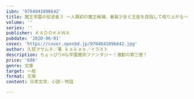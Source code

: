 ```yaml
---
isbn: '9784041096642'
title: 魔王学園の反逆者３ ～人類初の魔王候補、眷属少女と王座を目指して成り上がる～
volume: ''
series: ''
publisher: ＫＡＤＯＫＡＷＡ
pubdate: '2020-06-01'
cover: 'https://cover.openbd.jp/9784041096642.jpg'
author: 久慈マサムネ／著 ｋａｋａｏ／イラスト
description: ちょっぴりHな学園魔術ファンタジー！激動の第三巻！
price: '680'
genre: 文庫
target: 一般
format: 文庫
content: 日本文学、小説・物語

---
```

